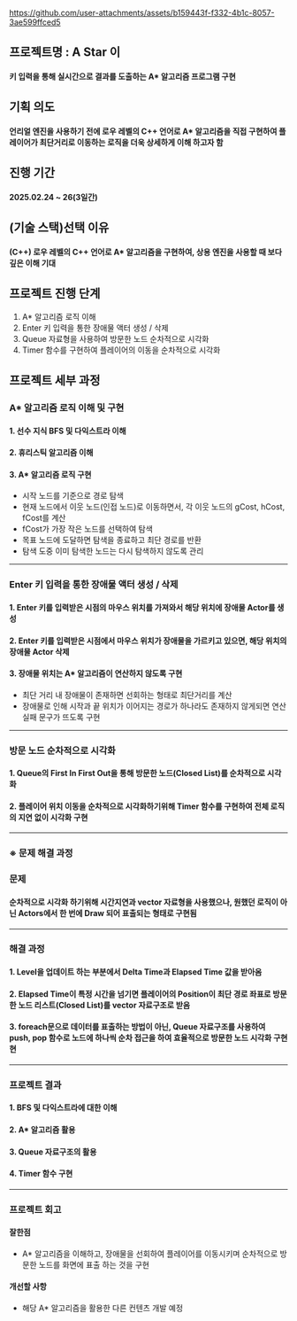 https://github.com/user-attachments/assets/b159443f-f332-4b1c-8057-3ae599ffced5

## 프로젝트명 : A Star 이 
#### 키 입력을 통해 실시간으로 결과를 도출하는 A* 알고리즘 프로그램 구현


## 기획 의도
#### 언리얼 엔진을 사용하기 전에 로우 레벨의 C++ 언어로 A* 알고리즘을 직접 구현하여 플레이어가 최단거리로 이동하는 로직을 더욱 상세하게 이해 하고자 함


## 진행 기간
#### 2025.02.24 ~ 26(3일간)


## (기술 스택)선택 이유
#### (C++) 로우 레벨의 C++ 언어로 A* 알고리즘을 구현하여, 상용 엔진을 사용할 때 보다 깊은 이해 기대


## 프로젝트 진행 단계
1. A* 알고리즘 로직 이해
2. Enter 키 입력을 통한 장애물 액터 생성 / 삭제
3. Queue 자료형을 사용하여 방문한 노드 순차적으로 시각화
4. Timer 함수를 구현하여 플레이어의 이동을 순차적으로 시각화


## 프로젝트 세부 과정
### A* 알고리즘 로직 이해 및 구현
#### 1. 선수 지식 BFS 및 다익스트라 이해
#### 2. 휴리스틱 알고리즘 이해
#### 3. A* 알고리즘 로직 구현
- 시작 노드를 기준으로 경로 탐색
- 현재 노드에서 이웃 노드(인접 노드)로 이동하면서, 각 이웃 노드의 gCost, hCost, fCost를 계산
- fCost가 가장 작은 노드를 선택하여 탐색
- 목표 노드에 도달하면 탐색을 종료하고 최단 경로를 반환
- 탐색 도중 이미 탐색한 노드는 다시 탐색하지 않도록 관리


---
### Enter 키 입력을 통한 장애물 액터 생성 / 삭제
#### 1. Enter 키를 입력받은 시점의 마우스 위치를 가져와서 해당 위치에 장애물 Actor를 생성 
#### 2. Enter 키를 입력받은 시점에서 마우스 위치가 장애물을 가르키고 있으면, 해당 위치의 장애물 Actor 삭제
#### 3. 장애물 위치는 A* 알고리즘이 연산하지 않도록 구현
- 최단 거리 내 장애물이 존재하면 선회하는 형태로 최단거리를 계산
- 장애물로 인해 시작과 끝 위치가 이어지는 경로가 하나라도 존재하지 않게되면 연산 실패 문구가 뜨도록 구현

---
### 방문 노드 순차적으로 시각화
#### 1. Queue의 First In First Out을 통해 방문한 노드(Closed List)를 순차적으로 시각화
#### 2. 플레이어 위치 이동을 순차적으로 시각화하기위해 Timer 함수를 구현하여 전체 로직의 지연 없이 시각화 구현
---
### ※ 문제 해결 과정 
### 문제
#### 순차적으로 시각화 하기위해 시간지연과 vector 자료형을 사용했으나, 원했던 로직이 아닌 Actors에서 한 번에 Draw 되어 표출되는 형태로 구현됨
---
### 해결 과정
#### 1. Level을 업데이트 하는 부분에서 Delta Time과 Elapsed Time 값을 받아옴
#### 2. Elapsed Time이 특정 시간을 넘기면 플레이어의 Position이 최단 경로 좌표로 방문한 노드 리스트(Closed List)를 vector 자료구조로 받음
#### 3. foreach문으로 데이터를 표출하는 방법이 아닌, Queue 자료구조를 사용하여 push, pop 함수로 노드에 하나씩 순차 접근을 하여 효율적으로 방문한 노드 시각화 구현현
---
### 프로젝트 결과
#### 1. BFS 및 다익스트라에 대한 이해
#### 2. A* 알고리즘 활용
#### 3. Queue 자료구조의 활용
#### 4. Timer 함수 구현
---
### 프로젝트 회고
#### 잘한점
- A* 알고리즘을 이해하고, 장애물을 선회하여 플레이어를 이동시키며 순차적으로 방문한 노드를 화면에 표출 하는 것을 구현
#### 개선할 사항
- 해당 A* 알고리즘을 활용한 다른 컨텐츠 개발 예정

